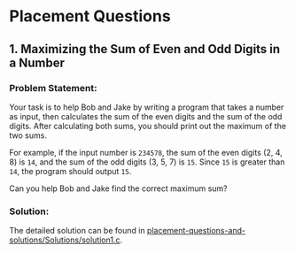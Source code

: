 # Placement Questions

## 1. Maximizing the Sum of Even and Odd Digits in a Number

### Problem Statement:

Your task is to help Bob and Jake by writing a program that takes a number as input, then calculates the sum of the even digits and the sum of the odd digits. After calculating both sums, you should print out the maximum of the two sums.

For example, if the input number is `234578`, the sum of the even digits (2, 4, 8) is `14`, and the sum of the odd digits (3, 5, 7) is `15`. Since `15` is greater than `14`, the program should output `15`.

Can you help Bob and Jake find the correct maximum sum?

### Solution:

The detailed solution can be found in [placement-questions-and-solutions/Solutions/solution1.c](solution1.c).
